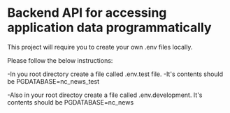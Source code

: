 # Backend API for accessing application data programmatically

This project will require you to create your own .env files locally.

Please follow the below instructions:

-In you root directory create a file called .env.test file.
-It's contents should be 
    PGDATABASE=nc_news_test

-Also in your root directoy create a file called .env.development.
It's contents should be 
    PGDATABASE=nc_news